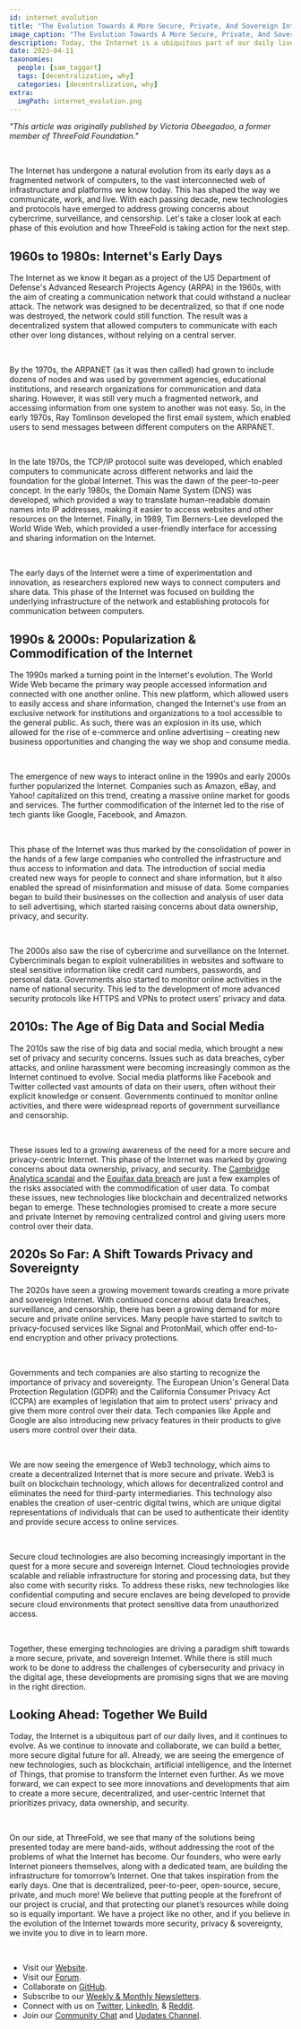 ```yaml
---
id: internet_evolution
title: "The Evolution Towards A More Secure, Private, And Sovereign Internet"
image_caption: "The Evolution Towards A More Secure, Private, And Sovereign Internet"
description: Today, the Internet is a ubiquitous part of our daily lives, and it continues to evolve. As we continue to innovate and collaborate, we can build a better, more secure digital future for all.
date: 2023-04-11
taxonomies:
  people: [sam_taggart]
  tags: [decentralization, why]
  categories: [decentralization, why]
extra:
  imgPath: internet_evolution.png
---
```


*"This article was originally published by Victoria Obeegadoo, a former member of ThreeFold Foundation."*

<br>


The Internet has undergone a natural evolution from its early days as a fragmented network of computers, to the vast interconnected web of infrastructure and platforms we know today. This has shaped the way we communicate, work, and live. With each passing decade, new technologies and protocols have emerged to address growing concerns about cybercrime, surveillance, and censorship. Let's take a closer look at each phase of this evolution and how ThreeFold is taking action for the next step.

## 1960s to 1980s: Internet's Early Days

The Internet as we know it began as a project of the US Department of Defense's Advanced Research Projects Agency (ARPA) in the 1960s, with the aim of creating a communication network that could withstand a nuclear attack. The network was designed to be decentralized, so that if one node was destroyed, the network could still function. The result was a decentralized system that allowed computers to communicate with each other over long distances, without relying on a central server.

<br/>

By the 1970s, the ARPANET (as it was then called) had grown to include dozens of nodes and was used by government agencies, educational institutions, and research organizations for communication and data sharing. However, it was still very much a fragmented network, and accessing information from one system to another was not easy. So, in the early 1970s, Ray Tomlinson developed the first email system, which enabled users to send messages between different computers on the ARPANET.

<br/>

In the late 1970s, the TCP/IP protocol suite was developed, which enabled computers to communicate across different networks and laid the foundation for the global Internet. This was the dawn of the peer-to-peer concept. In the early 1980s, the Domain Name System (DNS) was developed, which provided a way to translate human-readable domain names into IP addresses, making it easier to access websites and other resources on the Internet. Finally, in 1989, Tim Berners-Lee developed the World Wide Web, which provided a user-friendly interface for accessing and sharing information on the Internet.

<br/>

The early days of the Internet were a time of experimentation and innovation, as researchers explored new ways to connect computers and share data. This phase of the Internet was focused on building the underlying infrastructure of the network and establishing protocols for communication between computers.

## 1990s & 2000s: Popularization & Commodification of the Internet

The 1990s marked a turning point in the Internet's evolution. The World Wide Web became the primary way people accessed information and connected with one another online. This new platform, which allowed users to easily access and share information, changed the Internet's use from an exclusive network for institutions and organizations to a tool accessible to the general public. As such, there was an explosion in its use, which allowed for the rise of e-commerce and online advertising – creating new business opportunities and changing the way we shop and consume media.

<br/>

The emergence of new ways to interact online in the 1990s and early 2000s further popularized the Internet. Companies such as Amazon, eBay, and Yahoo! capitalized on this trend, creating a massive online market for goods and services. The further commodification of the Internet led to the rise of tech giants like Google, Facebook, and Amazon.

<br/>

This phase of the Internet was thus marked by the consolidation of power in the hands of a few large companies who controlled the infrastructure and thus access to information and data. The introduction of social media created new ways for people to connect and share information, but it also enabled the spread of misinformation and misuse of data. Some companies began to build their businesses on the collection and analysis of user data to sell advertising, which started raising concerns about data ownership, privacy, and security.

<br/>

The 2000s also saw the rise of cybercrime and surveillance on the Internet. Cybercriminals began to exploit vulnerabilities in websites and software to steal sensitive information like credit card numbers, passwords, and personal data. Governments also started to monitor online activities in the name of national security. This led to the development of more advanced security protocols like HTTPS and VPNs to protect users' privacy and data.

## 2010s: The Age of Big Data and Social Media

The 2010s saw the rise of big data and social media, which brought a new set of privacy and security concerns. Issues such as data breaches, cyber attacks, and online harassment were becoming increasingly common as the Internet continued to evolve. Social media platforms like Facebook and Twitter collected vast amounts of data on their users, often without their explicit knowledge or consent. Governments continued to monitor online activities, and there were widespread reports of government surveillance and censorship.

<br/>

These issues led to a growing awareness of the need for a more secure and privacy-centric Internet. This phase of the Internet was marked by growing concerns about data ownership, privacy, and security. The [Cambridge Analytica scandal](https://www.nytimes.com/2018/04/04/us/politics/cambridge-analytica-scandal-fallout.html) and the [Equifax data breach](https://www.nytimes.com/2020/01/22/business/equifax-breach-settlement.html) are just a few examples of the risks associated with the commodification of user data. To combat these issues, new technologies like blockchain and decentralized networks began to emerge. These technologies promised to create a more secure and private Internet by removing centralized control and giving users more control over their data.

## 2020s So Far: A Shift Towards Privacy and Sovereignty

The 2020s have seen a growing movement towards creating a more private and sovereign Internet. With continued concerns about data breaches, surveillance, and censorship, there has been a growing demand for more secure and private online services. Many people have started to switch to privacy-focused services like Signal and ProtonMail, which offer end-to-end encryption and other privacy protections.

<br/>

Governments and tech companies are also starting to recognize the importance of privacy and sovereignty. The European Union's General Data Protection Regulation (GDPR) and the California Consumer Privacy Act (CCPA) are examples of legislation that aim to protect users' privacy and give them more control over their data. Tech companies like Apple and Google are also introducing new privacy features in their products to give users more control over their data.

<br/>

We are now seeing the emergence of Web3 technology, which aims to create a decentralized Internet that is more secure and private. Web3 is built on blockchain technology, which allows for decentralized control and eliminates the need for third-party intermediaries. This technology also enables the creation of user-centric digital twins, which are unique digital representations of individuals that can be used to authenticate their identity and provide secure access to online services.

<br/>

Secure cloud technologies are also becoming increasingly important in the quest for a more secure and sovereign Internet. Cloud technologies provide scalable and reliable infrastructure for storing and processing data, but they also come with security risks. To address these risks, new technologies like confidential computing and secure enclaves are being developed to provide secure cloud environments that protect sensitive data from unauthorized access.

<br/>

Together, these emerging technologies are driving a paradigm shift towards a more secure, private, and sovereign Internet. While there is still much work to be done to address the challenges of cybersecurity and privacy in the digital age, these developments are promising signs that we are moving in the right direction.

## Looking Ahead: Together We Build

Today, the Internet is a ubiquitous part of our daily lives, and it continues to evolve. As we continue to innovate and collaborate, we can build a better, more secure digital future for all. Already, we are seeing the emergence of new technologies, such as blockchain, artificial intelligence, and the Internet of Things, that promise to transform the Internet even further. As we move forward, we can expect to see more innovations and developments that aim to create a more secure, decentralized, and user-centric Internet that prioritizes privacy, data ownership, and security.

<br/>

On our side, at ThreeFold, we see that many of the solutions being presented today are mere band-aids, without addressing the root of the problems of what the Internet has become. Our founders, who were early Internet pioneers themselves, along with a dedicated team, are building the infrastructure for tomorrow’s Internet. One that takes inspiration from the early days. One that is decentralized, peer-to-peer, open-source, secure, private, and much more! We believe that putting people at the forefront of our project is crucial, and that protecting our planet’s resources while doing so is equally important. We have a project like no other, and if you believe in the evolution of the Internet towards more security, privacy & sovereignty, we invite you to dive in to learn more.

<br/>

- Visit our [Website](https://www.threefold.io).
- Visit our [Forum](https://forum.threefold.io/).
- Collaborate on [GitHub](https://github.com/threefoldtech).
- Subscribe to our [Weekly & Monthly Newsletters](https://bit.ly/threefoldweekly).
- Connect with us on [Twitter](https://twitter.com/threefold_io), [LinkedIn](https://ae.linkedin.com/company/threefold-foundation), & [Reddit](https://www.reddit.com/r/threefold/).
- Join our [Community Chat](https://t.me/threefold) and [Updates Channel](https://t.me/threefoldnews).
